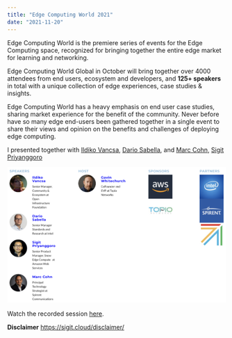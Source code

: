 ```yaml
---
title: "Edge Computing World 2021"
date: "2021-11-20"
---
```

Edge Computing World is the premiere series of events for the Edge Computing space, recognized for bringing together the entire edge market for learning and networking.

Edge Computing World Global in October will bring together over 4000 attendees from end users, ecosystem and developers, and **125+ speakers** in total with a unique collection of edge experiences, case studies & insights.

Edge Computing World has a heavy emphasis on end user case studies, sharing market experience for the benefit of the community. Never before have so many edge end-users been gathered together in a single event to share their views and opinion on the benefits and challenges of deploying edge computing.

I presented together with [Ildiko Vancsa](https://www.topionetworks.com/people/ildiko-vancsa-617c2b52105eb55bf2b8cb5c "Ildiko Vancsa"),  [Dario Sabella](https://www.topionetworks.com/people/dario-sabella-617ce2161dedae7ec3745ab0 "Dario Sabella"), and [Marc Cohn](https://www.topionetworks.com/people/marc-cohn-617d4d1978e00269f3bbd04f "Marc Cohn"), [Sigit Priyanggoro](https://www.topionetworks.com/people/sigit-priyanggoro-617cde25105eb54de0b8ca1e "Sigit Priyanggoro")

![](images/edge-computing-world-2021.png)

Watch the recorded session [here](https://www.topionetworks.com/events/617acba2949049189f10192e?flow=rw_media_signup#media-617fb808105eb55100b8cb52). 

**Disclaimer**
https://sigit.cloud/disclaimer/